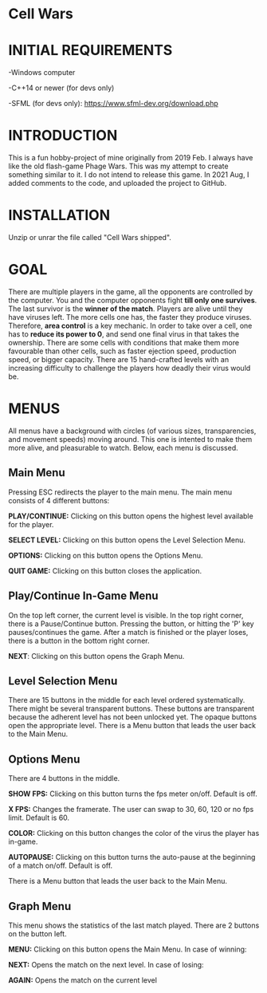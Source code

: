 # Cell Wars
# INITIAL REQUIREMENTS

-Windows computer

-C++14 or newer (for devs only)

-SFML (for devs only): https://www.sfml-dev.org/download.php

# INTRODUCTION
This is a fun hobby-project of mine originally from 2019 Feb. I always have like the old flash-game Phage Wars. This was my attempt to create something similar to it. I do not intend to release this game. 
In 2021 Aug, I added comments to the code, and uploaded the project to GitHub.

# INSTALLATION
Unzip or unrar the file called "Cell Wars shipped".

# GOAL
There are multiple players in the game, all the opponents are controlled by the computer. You and the computer opponents fight **till only one survives**. The last survivor is the  **winner of the match**. Players are alive until they have viruses left. The more cells one has, the faster they produce viruses. Therefore, **area control** is a key mechanic. In order to take over a cell, one has to **reduce its power to 0**, and send one final virus in that takes the ownership. There are some cells with conditions that make them more favourable than other cells, such as faster ejection speed, production speed, or bigger capacity. There are 15 hand-crafted levels with an increasing difficulty to challenge the players how deadly their virus would be.
# MENUS

All menus have a background with circles (of various sizes, transparencies, and movement speeds) moving around. This one is intented to make them more alive, and pleasurable to watch.
Below, each menu is discussed.
## Main Menu
Pressing ESC redirects the player to the main menu.
The main menu consists of 4 different buttons:

**PLAY/CONTINUE:** Clicking on this button opens the highest level available for the player.

**SELECT LEVEL:** Clicking on this button opens the Level Selection Menu.

**OPTIONS:** Clicking on this button opens the Options Menu.

**QUIT GAME:** Clicking on this button closes the application.
## Play/Continue In-Game Menu
On the top left corner, the current level is visible. In the top right corner, there is a Pause/Continue button. Pressing the button, or hitting the 'P' key pauses/continues the game.
After a match is finished or the player loses, there is a button in the bottom right corner.

**NEXT**: Clicking on this button opens the Graph Menu.
## Level Selection Menu
There are 15 buttons in the middle for each level ordered systematically. There might be several transparent buttons. These buttons are transparent because the adherent level has not been unlocked yet. The opaque buttons open the appropriate level.
There is a Menu button that leads the user back to the Main Menu.
## Options Menu
There are 4 buttons in the middle.

**SHOW FPS:** Clicking on this button turns the fps meter on/off. Default is off.

**X FPS:** Changes the framerate. The user can swap to 30, 60, 120 or no fps limit. Default is 60.

**COLOR:** Clicking on this button changes the color of the virus the player has in-game.

**AUTOPAUSE:** Clicking on this button turns the auto-pause at the beginning of a match on/off. Default is off.

There is a Menu button that leads the user back to the Main Menu.
## Graph Menu
This menu shows the statistics of the last match played.
There are 2 buttons on the button left.

**MENU:** Clicking on this button opens the Main Menu.
In case of winning:

**NEXT:** Opens the match on the next level.
In case of losing:

**AGAIN:** Opens the match on the current level
